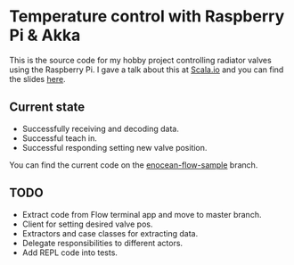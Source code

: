 # Temperature control with Raspberry Pi & Akka 
This is the source code for my hobby project controlling radiator valves using the Raspberry Pi. I gave a talk about this at [Scala.io](http://scala.io) and you can find the slides [here](https://docs.google.com/presentation/d/1nNsFkdE_LWkUUwBnu7v4Zz_7J2EaoKhJWRfDw1fCSZU/pub?start=false&loop=false&delayms=3000). 

## Current state
- Successfully receiving and decoding data.
- Successful teach in.
- Successful responding setting new valve position.

You can find the current code on the [enocean-flow-sample](https://github.com/tbje/enocean-pi-akka/tree/enocean-flow-sample) branch.

## TODO
- Extract code from Flow terminal app and move to master branch.
- Client for setting desired valve pos.
- Extractors and case classes for extracting data.
- Delegate responsibilities to different actors.
- Add REPL code into tests.












